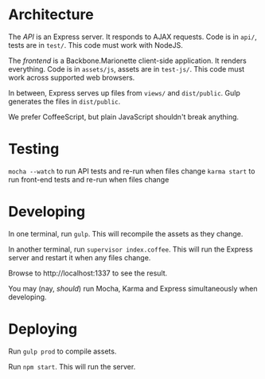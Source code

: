 # Architecture

The *API* is an Express server. It responds to AJAX requests. Code is
in `api/`, tests are in `test/`. This code must work with NodeJS.

The *frontend* is a Backbone.Marionette client-side application. It
renders everything. Code is in `assets/js`, assets are in `test-js/`.
This code must work across supported web browsers.

In between, Express serves up files from `views/` and `dist/public`.
Gulp generates the files in `dist/public`.

We prefer CoffeeScript, but plain JavaScript shouldn't break anything.

# Testing

`mocha --watch` to run API tests and re-run when files change
`karma start` to run front-end tests and re-run when files change

# Developing

In one terminal, run `gulp`. This will recompile the assets as they change.

In another terminal, run `supervisor index.coffee`. This will run the Express
server and restart it when any files change.

Browse to http://localhost:1337 to see the result.

You may (nay, *should*) run Mocha, Karma and Express simultaneously when
developing.

# Deploying

Run `gulp prod` to compile assets.

Run `npm start`. This will run the server.
